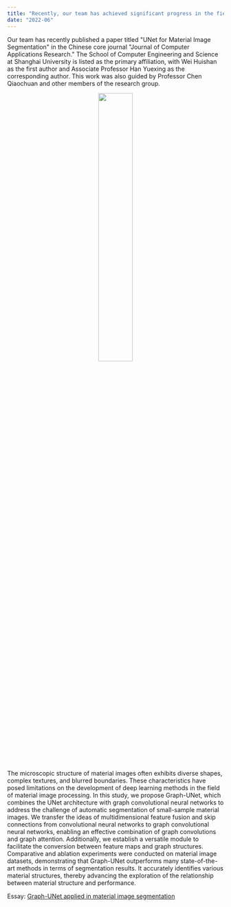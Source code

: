 ```yaml
---
title: "Recently, our team has achieved significant progress in the field of material image segmentation by applying a technique called UNet."
date: "2022-06"
---
```


Our team has recently published a paper titled "UNet for Material Image Segmentation" in the Chinese core journal "Journal of Computer Applications Research." The School of Computer Engineering and Science at Shanghai University is listed as the primary affiliation, with Wei Huishan as the first author and Associate Professor Han Yuexing as the corresponding author. This work was also guided by Professor Chen Qiaochuan and other members of the research group.

<p align="center">
  <img src="/images/indexPic/2022/weihuishan.jpg" style="width:40%;" />
</p>

The microscopic structure of material images often exhibits diverse shapes, complex textures, and blurred boundaries. These characteristics have posed limitations on the development of deep learning methods in the field of material image processing. In this study, we propose Graph-UNet, which combines the UNet architecture with graph convolutional neural networks to address the challenge of automatic segmentation of small-sample material images. We transfer the ideas of multidimensional feature fusion and skip connections from convolutional neural networks to graph convolutional neural networks, enabling an effective combination of graph convolutions and graph attention. Additionally, we establish a versatile module to facilitate the conversion between feature maps and graph structures. Comparative and ablation experiments were conducted on material image datasets, demonstrating that Graph-UNet outperforms many state-of-the-art methods in terms of segmentation results. It accurately identifies various material structures, thereby advancing the exploration of the relationship between material structure and performance.

Essay: [Graph-UNet applied in material image segmentation](https://kns.cnki.net/kcms2/article/abstract?v=mV2q5OJ_OLz4Ln-yf6pNAQLmdHbxVVMvd7GN738Y1f5h8xJvD8cgn1Yu8mJ5wjOp23nKD9cIb55Mbq_3ycR_uK2qtM17lXH2APGAqUAcJbfYAOfFBkEboTPNpU4OHj4L3scWlmvbDlqnTj8Z3G-Bt5UFP_Ugdl13o4RdeD3h6Jatyy896yGQlQ==&uniplatform=NZKPT&language=CHS)